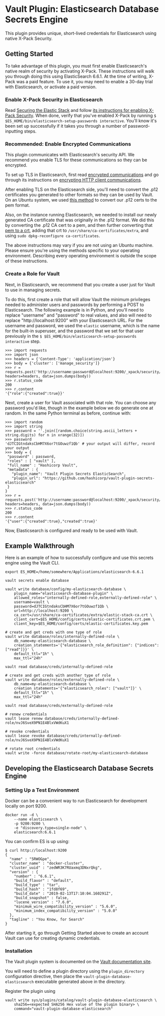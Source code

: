 # Vault Plugin: Elasticsearch Database Secrets Engine
This plugin provides unique, short-lived credentials for Elasticsearch using native X-Pack Security.

## Getting Started

To take advantage of this plugin, you must first enable Elasticsearch's native realm of security by activating X-Pack. These
instructions will walk you through doing this using ElasticSearch 6.6.1. At the time of writing, X-Pack was a paid feature.
To use it, you may need to enable a 30-day trial with Elasticsearch, or activate a paid version.

### Enable X-Pack Security in Elasticsearch

Read [Securing the Elastic Stack](https://www.elastic.co/guide/en/elastic-stack-overview/6.6/elasticsearch-security.html) and 
follow [its instructions for enabling X-Pack Security](https://www.elastic.co/guide/en/elasticsearch/reference/6.6/setup-xpack.html). 
When done, verify that you've enabled X-Pack by running `$ $ES_HOME/bin/elasticsearch-setup-passwords interactive`. You'll
know it's been set up successfully if it takes you through a number of password-inputting steps.

### Recommended: Enable Encrypted Communications

This plugin communicates with Elasticsearch's security API. We recommend you enable TLS for these communications so they can be
encrypted.

To set up TLS in Elasticsearch, first read [encrypted communications](https://www.elastic.co/guide/en/elastic-stack-overview/6.6/encrypting-communications.html)
and go through its instructions on [encrypting HTTP client communications](https://www.elastic.co/guide/en/elasticsearch/reference/6.6/configuring-tls.html#tls-http). 

After enabling TLS on the Elasticsearch side, you'll need to convert the .p12 certificates you generated to other formats so they can be 
used by Vault. On an Ubuntu system, we used [this method](https://stackoverflow.com/questions/15144046/converting-pkcs12-certificate-into-pem-using-openssl) 
to convert our .p12 certs to the pem format.

Also, on the instance running Elasticsearch, we needed to install our newly generated CA certificate that was originally in the .p12 format.
We did this by converting the .p12 CA cert to a pem, and then further converting that 
[pem to a crt](https://stackoverflow.com/questions/13732826/convert-pem-to-crt-and-key), adding that crt to `/usr/share/ca-certificates/extra`, 
and using `sudo dpkg-reconfigure ca-certificates`.

The above instructions may vary if you are not using an Ubuntu machine. Please ensure you're using the methods specific to your operating
environment. Describing every operating environment is outside the scope of these instructions.

### Create a Role for Vault

Next, in Elasticsearch, we recommend that you create a user just for Vault to use in managing secrets.

To do this, first create a role that will allow Vault the minimum privileges needed to administer users and passwords by performing a
POST to Elasticsearch. The following example is in Python, and you'll need to replace "username" and "password" to real values,
and also will need to replace "http://localhost:9200" with your Elasticsearch URL. For the username and password, we used the `elastic`
username, which is the name for the built-in superuser, and the password that we set for that user previously in the 
`$ $ES_HOME/bin/elasticsearch-setup-passwords interactive` step.
```
>>> import requests
>>> import json
>>> headers = {'Content-Type': 'application/json'}
>>> body = {'cluster': ['manage_security']}
>>> r = requests.post('http://username:password@localhost:9200/_xpack/security/role/vault', headers=headers, data=json.dumps(body))
>>> r.status_code
200
>>> r.content
'{"role":{"created":true}}'
```

Next, create a user for Vault associated with that role. You can choose any password you'd like, though in the example below we do 
generate one at random. In the same Python terminal as before, continue with:
```
>>> import random
>>> import string
>>> password = ''.join([random.choice(string.ascii_letters + string.digits) for n in xrange(32)])
>>> password
'dJTCIGtndaksCbHM7X6or7tGOuwzf1Qb' # your output will differ, record your output
>>> body = {
 "password" : password,
 "roles" : [ "vault" ],
 "full_name" : "Hashicorp Vault",
 "metadata" : {
   "plugin_name": "Vault Plugin Secrets ElasticSearch",
   "plugin_url": "https://github.com/hashicorp/vault-plugin-secrets-elasticsearch"
 }
}
>>> r = requests.post('http://username:password@localhost:9200/_xpack/security/user/vault', headers=headers, data=json.dumps(body))
>>> r.status_code
200
>>> r.content
'{"user":{"created":true},"created":true}'
```

Now, Elasticsearch is configured and ready to be used with Vault.

## Example Walkthrough

Here is an example of how to successfully configure and use this secrets engine using the Vault CLI.
```
export ES_HOME=/home/somewhere/Applications/elasticsearch-6.6.1

vault secrets enable database

vault write database/config/my-elasticsearch-database \
    plugin_name="elasticsearch-database-plugin" \
    allowed_roles="internally-defined-role,externally-defined-role" \
    username=vault \
    password=dJTCIGtndaksCbHM7X6or7tGOuwzf1Qb \
    url=http://localhost:9200 \
    ca_cert=/usr/share/ca-certificates/extra/elastic-stack-ca.crt \
    client_cert=$ES_HOME/config/certs/elastic-certificates.crt.pem \
    client_key=$ES_HOME/config/certs/elastic-certificates.key.pem
    
# create and get creds with one type of role
vault write database/roles/internally-defined-role \
    db_name=my-elasticsearch-database \
    creation_statements='{"elasticsearch_role_definition": {"indices": ["read"]}}' \
    default_ttl="1h" \
    max_ttl="24h"
    
vault read database/creds/internally-defined-role
    
# create and get creds with another type of role
vault write database/roles/externally-defined-role \
    db_name=my-elasticsearch-database \
    creation_statements='{"elasticsearch_roles": ["vault"]}' \
    default_ttl="1h" \
    max_ttl="24h"

vault read database/creds/externally-defined-role

# renew credentials
vault lease renew database/creds/internally-defined-role/nvJ6SveX9PN1E4BlxVWdKuX1

# revoke credentials
vault lease revoke database/creds/internally-defined-role/nvJ6SveX9PN1E4BlxVWdKuX1

# rotate root credentials
vault write -force database/rotate-root/my-elasticsearch-database
```

## Developing the Elasticsearch Database Secrets Engine

### Setting Up a Test Environment

Docker can be a convenient way to run Elasticsearch for development locally on port 9200.
```
docker run -d \
    --name elasticsearch \
    -p 9200:9200 \
    -e "discovery.type=single-node" \
    elasticsearch:6.6.1
```

You can confirm ES is up using:
```
$ curl http://localhost:9200
{
  "name" : "5RWOGpe",
  "cluster_name" : "docker-cluster",
  "cluster_uuid" : "zedWR3K7RUaxmq3DNxrQkg",
  "version" : {
    "number" : "6.6.1",
    "build_flavor" : "default",
    "build_type" : "tar",
    "build_hash" : "1fd8f69",
    "build_date" : "2019-02-13T17:10:04.160291Z",
    "build_snapshot" : false,
    "lucene_version" : "7.6.0",
    "minimum_wire_compatibility_version" : "5.6.0",
    "minimum_index_compatibility_version" : "5.0.0"
  },
  "tagline" : "You Know, for Search"
}
```

After starting it, go through Getting Started above to create an account Vault can use for creating dynamic credentials.

### Installation

The Vault plugin system is documented on the [Vault documentation site](https://www.vaultproject.io/docs/internals/plugins.html).

You will need to define a plugin directory using the `plugin_directory` configuration directive, then place the `vault-plugin-database-elasticsearch` executable generated above in the directory.

Register the plugin using

```
vault write sys/plugins/catalog/vault-plugin-database-elasticsearch \
    sha256=<expected SHA256 Hex value of the plugin binary> \
    command="vault-plugin-database-elasticsearch"
```

